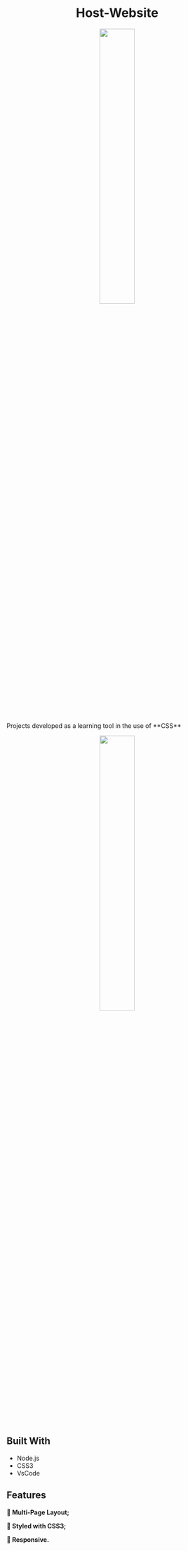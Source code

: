 <h1 align="center">Host-Website</h1>
  
 <p align="center"> <img src=https://user-images.githubusercontent.com/102605061/164025140-1f6ea9a3-95c0-4f6d-87a1-cd136a3a1af1.jpg width="40%" height="40%"></p>
 
  
  <p>Projects developed as a learning tool in the use of **CSS**</p>
  
  <p align="center"><img src=https://user-images.githubusercontent.com/102605061/164043853-ecaa84fe-2364-4b28-a9e3-dfb4b4d8aa1e.gif width="40%" height="40%"> <p>
  
<h2>Built With</h2>
  
  * Node.js
  * CSS3
  * VsCode
  
 <h2>Features</h2>
   
  
  **:open_file_folder: Multi-Page Layout;**
  
  **:art: Styled with CSS3;**
  
  **:iphone: Responsive.**
  
   

